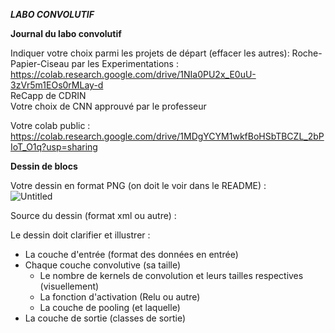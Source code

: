 ***LABO CONVOLUTIF***  

**Journal du labo convolutif**  

Indiquer votre choix parmi les projets de départ (effacer les autres): 
Roche-Papier-Ciseau par les Experimentations : https://colab.research.google.com/drive/1NIa0PU2x_E0uU-3zVr5m1EOs0rMLay-d  
ReCapp de CDRIN  
Votre choix de CNN approuvé par le professeur  

Votre colab public : https://colab.research.google.com/drive/1MDgYCYM1wkfBoHSbTBCZL_2bPIoT_O1q?usp=sharing

**Dessin de blocs**

Votre dessin en format PNG (on doit le voir dans le README) :  
![Untitled](https://github.com/user-attachments/assets/a7513e3f-8520-4b77-97c8-412d5ab61f30)




Source du dessin (format xml ou autre) :  

Le dessin doit clarifier et illustrer :   
- La couche d'entrée (format des données en entrée)  
- Chaque couche convolutive (sa taille)  
  -  Le nombre de kernels de convolution et leurs tailles respectives (visuellement)  
  -  La fonction d'activation (Relu ou autre)  
  -  La couche de pooling (et laquelle)  
- La couche de sortie (classes de sortie)  

